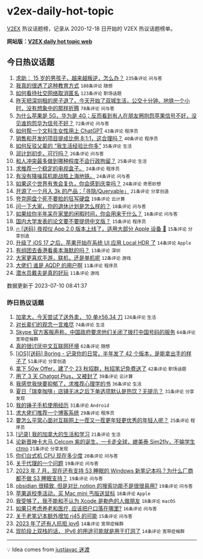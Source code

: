 # v2ex-daily-hot-topic

[V2EX](https://www.v2ex.com/) 热议话题榜，记录从 2020-12-18 日开始的 V2EX 热议话题榜单。

**网站版：[V2EX daily hot topic web](https://boojack.github.io/v2ex-daily-hot-topic-web/)**

## 今日热议话题

<!-- TODAY BEGIN -->

1. [求助： 15 岁的男孩子，越来越叛逆，怎么办？](https://www.v2ex.com/t/955371) `235条评论` `问与答`
1. [我真的很透了这种教育方式](https://www.v2ex.com/t/955436) `188条评论` `随想`
1. [如何看待社交网络取消匿名](https://www.v2ex.com/t/955372) `123条评论` `职场话题`
1. [昨天把深圳租的房子退了，今天开始了双城生活，公交十分钟、地铁一个小时，没有想象中的那样折腾](https://www.v2ex.com/t/955386) `78条评论` `问与答`
1. [为什么苹果是 5G，华为是 4G；反而看到有人在朋友圈抱怨苹果信号不好，没见谁抱怨华为信号不好？](https://www.v2ex.com/t/955419) `72条评论` `问与答`
1. [如何帮一个文科生女性用上 ChatGPT](https://www.v2ex.com/t/955532) `43条评论` `程序员`
1. [销售和开发的项目提成比例 8:1:1，这合理吗？](https://www.v2ex.com/t/955425) `40条评论` `程序员`
1. [如何反驳父辈的 “我生活经验比你多”](https://www.v2ex.com/t/955415) `35条评论` `生活`
1. [润计划初步，可行吗？](https://www.v2ex.com/t/955480) `26条评论` `问与答`
1. [和人冲突最多做到哪种程度不会行政拘留？](https://www.v2ex.com/t/955495) `25条评论` `生活`
1. [求推荐一个稳定的电视盒子。](https://www.v2ex.com/t/955489) `24条评论` `程序员`
1. [有没有降噪耳机能战胜上海地铁。](https://www.v2ex.com/t/955454) `24条评论` `问与答`
1. [如果这个世界有鬼会复仇，你会感到庆幸吗？](https://www.v2ex.com/t/955407) `24条评论` `奇思妙想`
1. [开源了一个月入 3k 的产品：「寻隐/Queryable」](https://www.v2ex.com/t/955496) `21条评论` `分享创造`
1. [夸克网盘个死不要脸的狂写硬盘](https://www.v2ex.com/t/955422) `19条评论` `云计算`
1. [问一下大家，你的退休计划是怎么样的？](https://www.v2ex.com/t/955404) `18条评论` `问与答`
1. [如果给你半年呆在家里的闲暇时间，你会用来干什么？](https://www.v2ex.com/t/955452) `16条评论` `问与答`
1. [国内大学发表的论文要不要提供中文版？](https://www.v2ex.com/t/955402) `15条评论` `程序员`
1. [🔥 [送码] 夜视仪 App 2.0 版本上线了，适用大部分 Apple 设备 👏](https://www.v2ex.com/t/955381) `15条评论` `分享创造`
1. [升级了 iOS 17 之后，苹果开始在系统 UI 应用 Local HDR 了](https://www.v2ex.com/t/955448) `14条评论` `Apple`
1. [有组团去香港看奥本海默的吗？](https://www.v2ex.com/t/955399) `13条评论` `深圳`
1. [大家更喜欢手游，联机，还是单机呢](https://www.v2ex.com/t/955534) `12条评论` `游戏`
1. [大佬们 谁是 AQDP 的用户啊](https://www.v2ex.com/t/955491) `11条评论` `程序员`
1. [潜水员戴夫是真的好玩](https://www.v2ex.com/t/955435) `11条评论` `游戏`

数据更新于 2023-07-10 08:41:37

<!-- TODAY END -->

### 昨日热议话题

<!-- YESTERDAY BEGIN -->

1. [加拿大，今天尝试了送外卖， 10 单≥56.34 刀](https://www.v2ex.com/t/955214) `126条评论` `生活`
1. [对长辈们的观念一言难尽](https://www.v2ex.com/t/955222) `74条评论` `生活`
1. [Skype 官方客服声称，中国政府要求他们关闭了拨打中国号码的服务](https://www.v2ex.com/t/955213) `64条评论` `宽带症候群`
1. [真的很讨厌中文互联网环境](https://www.v2ex.com/t/955231) `62条评论` `随想`
1. [[iOS][送码] Boring - 记录你的日常，半年发了 42 个版本，是能拿出手的样子了](https://www.v2ex.com/t/955241) `51条评论` `分享创造`
1. [拿下 50w Offer，建了个 23 秋招群，秋招笔记免费送了](https://www.v2ex.com/t/955237) `42条评论` `职场话题`
1. [用了 3 天 Chatgpt Plus，又被封了](https://www.v2ex.com/t/955295) `39条评论` `云计算`
1. [我感觉我快要抑郁了，求推荐心理学的书](https://www.v2ex.com/t/955297) `36条评论` `生活`
1. [夏日「瑞幸咖啡」店铺无冰之后下单选项默认是热饮？无提示？](https://www.v2ex.com/t/955223) `31条评论` `分享发现`
1. [我的锤子手机使用经历](https://www.v2ex.com/t/955285) `31条评论` `Android`
1. [求大佬们推荐一个博客系统](https://www.v2ex.com/t/955324) `29条评论` `程序员`
1. [要怎么平常心面对互联网上一茬又一茬更年轻更优秀的年轻人呢？](https://www.v2ex.com/t/955327) `25条评论` `程序员`
1. [[记录] 我的加拿大的生活和学习](https://www.v2ex.com/t/955334) `21条评论` `生活`
1. [论新晋神卡大马 Celcom 紫的诞生，一卡走全球，媲美泰 Sim2fly，不输学生 ctmo](https://www.v2ex.com/t/955265) `21条评论` `分享发现`
1. [你们台式机 CPU 现在多少度](https://www.v2ex.com/t/955312) `20条评论` `问与答`
1. [关于代理的一个问题](https://www.v2ex.com/t/955352) `19条评论` `问与答`
1. [2023 年 7 月，现在还有支持 S3 睡眠的 Windows 新笔记本吗？为什么厂商都不做 S3 睡眠支持？](https://www.v2ex.com/t/955305) `19条评论` `问与答`
1. [obsidian 很精致, 但是对比 notion 的搜索功能不是很很易用?](https://www.v2ex.com/t/955215) `19条评论` `问与答`
1. [苹果返校季活动，买 Mac mini 丐版送鼠标](https://www.v2ex.com/t/955342) `18条评论` `Apple`
1. [我受够了，我不能和不认为 Xcode 是勒色的人做朋友](https://www.v2ex.com/t/955266) `18条评论` `macOS`
1. [如果只考虑养老和医疗, 应该把户口落在哪里?](https://www.v2ex.com/t/955296) `16条评论` `问与答`
1. [关于老笔记本额外增加 rj45 的可能](https://www.v2ex.com/t/955348) `15条评论` `问与答`
1. [2023 年了还有人抗拒 ipv6](https://www.v2ex.com/t/955359) `14条评论` `宽带症候群`
1. [现阶段上双栈的话， IPv6 的用途可能就是用于打洞了](https://www.v2ex.com/t/955294) `14条评论` `宽带症候群`

<!-- YESTERDAY END -->

---

💡 Idea comes from [justjavac 迷渡](https://github.com/justjavac/)
